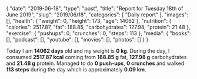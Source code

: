{
    "date": "2019-06-18",
    "type": "post",
    "title": "Report for Tuesday 18th of June 2019",
    "slug": "2019\/06\/18",
    "categories": [
        "Daily report"
    ],
    "images": [],
    "health": {
        "weight": 0,
        "height": 173,
        "age": 14062
    },
    "nutrition": {
        "calories": 2517.87,
        "fat": 188.85,
        "carbohydrates": 127.98,
        "protein": 21.48
    },
    "exercise": {
        "pushups": 0,
        "crunches": 0,
        "steps": 113
    },
    "media": {
        "books": [],
        "podcast": [],
        "youtube": [],
        "movies": [],
        "photos": []
    }
}

Today I am <strong>14062 days</strong> old and my weight is <strong>0 kg</strong>. During the day, I consumed <strong>2517.87 kcal</strong> coming from <strong>188.85 g</strong> fat, <strong>127.98 g</strong> carbohydrates and <strong>21.48 g</strong> protein. Managed to do <strong>0 push-ups</strong>, <strong>0 crunches</strong> and walked <strong>113 steps</strong> during the day which is approximately <strong>0.09 km</strong>.
